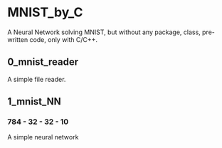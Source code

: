 # MNIST_by_C
A Neural Network solving MNIST, but without any package, class, pre-written code, only with C/C++.

## 0_mnist_reader

A simple file reader.


## 1_mnist_NN

### 784 - 32 - 32 - 10

A simple neural network
